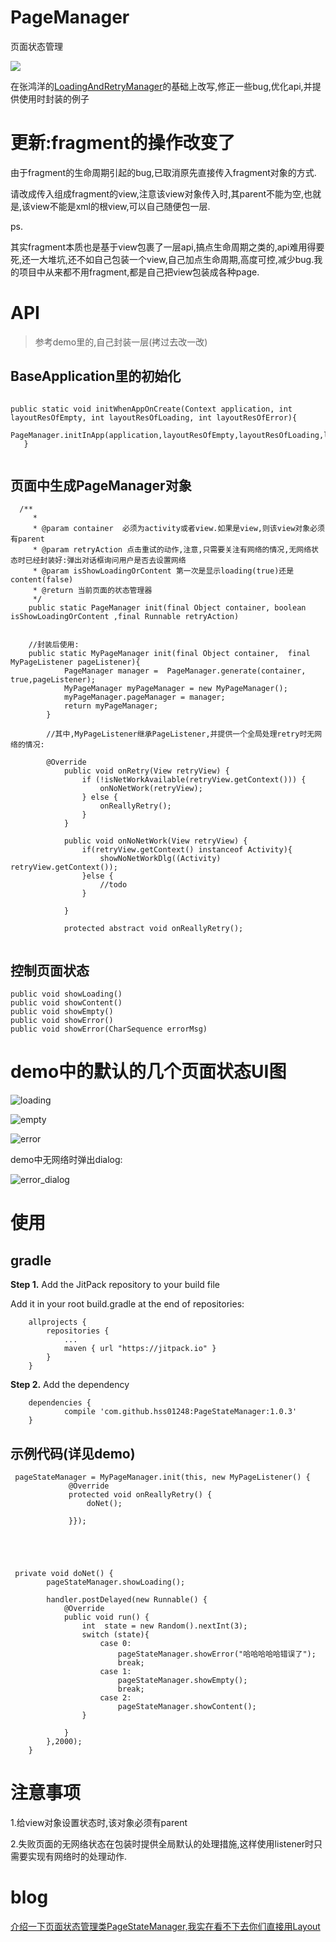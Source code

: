 # PageManager
页面状态管理

[![](https://jitpack.io/v/hss01248/PageStateManager.svg)](https://jitpack.io/#hss01248/PageStateManager)

在张鸿洋的[LoadingAndRetryManager](https://github.com/hongyangAndroid/LoadingAndRetryManager)的基础上改写,修正一些bug,优化api,并提供使用时封装的例子



# 更新:fragment的操作改变了

由于fragment的生命周期引起的bug,已取消原先直接传入fragment对象的方式.

请改成传入组成fragment的view,注意该view对象传入时,其parent不能为空,也就是,该view不能是xml的根view,可以自己随便包一层.

ps.

其实fragment本质也是基于view包裹了一层api,搞点生命周期之类的,api难用得要死,还一大堆坑,还不如自己包装一个view,自己加点生命周期,高度可控,减少bug.我的项目中从来都不用fragment,都是自己把view包装成各种page.

# API

> 参考demo里的,自己封装一层(拷过去改一改)


## BaseApplication里的初始化

```

public static void initWhenAppOnCreate(Context application, int layoutResOfEmpty, int layoutResOfLoading, int layoutResOfError){
       PageManager.initInApp(application,layoutResOfEmpty,layoutResOfLoading,layoutResOfError);
   }
   
```



## 页面中生成PageManager对象

```
  /**
     *
     * @param container  必须为activity或者view.如果是view,则该view对象必须有parent
     * @param retryAction 点击重试的动作,注意,只需要关注有网络的情况,无网络状态时已经封装好:弹出对话框询问用户是否去设置网络
     * @param isShowLoadingOrContent 第一次是显示loading(true)还是content(false)
     * @return 当前页面的状态管理器
     */
    public static PageManager init(final Object container, boolean isShowLoadingOrContent ,final Runnable retryAction)
    
    
    //封装后使用:
    public static MyPageManager init(final Object container,  final MyPageListener pageListener){
            PageManager manager =  PageManager.generate(container, true,pageListener);
            MyPageManager myPageManager = new MyPageManager();
            myPageManager.pageManager = manager;
            return myPageManager;
        }
        
        //其中,MyPageListener继承PageListener,并提供一个全局处理retry时无网络的情况:
        
        @Override
            public void onRetry(View retryView) {
                if (!isNetWorkAvailable(retryView.getContext())) {
                    onNoNetWork(retryView);
                } else {
                    onReallyRetry();
                }
            }
        
            public void onNoNetWork(View retryView) {
                if(retryView.getContext() instanceof Activity){
                    showNoNetWorkDlg((Activity) retryView.getContext());
                }else {
                    //todo
                }
        
            }
        
            protected abstract void onReallyRetry();
        
```

## 控制页面状态

```
public void showLoading()
public void showContent()
public void showEmpty()
public void showError()
public void showError(CharSequence errorMsg)
```



# demo中的默认的几个页面状态UI图

 

 ![loading](loading.jpg)

![empty](empty.jpg)



 ![error](error.jpg)



demo中无网络时弹出dialog:

 ![error_dialog](error_dialog.jpg)

# 使用

## gradle

**Step 1.** Add the JitPack repository to your build file

Add it in your root build.gradle at the end of repositories:

```
    allprojects {
        repositories {
            ...
            maven { url "https://jitpack.io" }
        }
    }
```

**Step 2.** Add the dependency

```
    dependencies {
            compile 'com.github.hss01248:PageStateManager:1.0.3'
    }
```



## 示例代码(详见demo)

```
 pageStateManager = MyPageManager.init(this, new MyPageListener() {
             @Override
             protected void onReallyRetry() {
                 doNet();
 
             }});
        
        



 private void doNet() {
        pageStateManager.showLoading();
        
        handler.postDelayed(new Runnable() {
            @Override
            public void run() {
                int  state = new Random().nextInt(3);
                switch (state){
                    case 0:
                        pageStateManager.showError("哈哈哈哈哈错误了");
                        break;
                    case 1:
                        pageStateManager.showEmpty();
                        break;
                    case 2:
                        pageStateManager.showContent();
                }

            }
        },2000);
    }
```

# 注意事项

1.给view对象设置状态时,该对象必须有parent

2.失败页面的无网络状态在包装时提供全局默认的处理措施,这样使用listener时只需要实现有网络时的处理动作.





# blog

[介绍一下页面状态管理类PageStateManager,我实在看不下去你们直接用Layout](http://www.jianshu.com/p/665a69e9436b)
